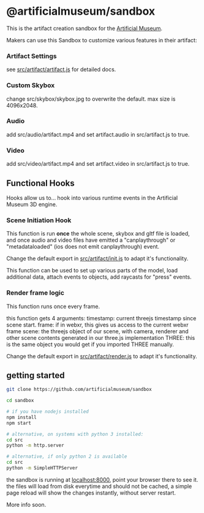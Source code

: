 # @artificialmuseum/sandbox

This is the artifact creation sandbox for the [Artificial Museum](https://artificialmuseum.com).

Makers can use this Sandbox to customize various features in their artifact:

### Artifact Settings
see [src/artifact/artifact.js](https://github.com/artificialmuseum/sandbox/blob/master/src/artifact/artifact.js) for detailed docs.

### Custom Skybox
change src/skybox/skybox.jpg to overwrite the default. max size is 4096x2048.

### Audio
add src/audio/artifact.mp4 and set artifact.audio in src/artifact.js to true.

### Video
add src/video/artifact.mp4 and set artifact.video in src/artifact.js to true.

## Functional Hooks

Hooks allow us to... hook into various runtime events in the Artificial Museum 3D engine.

### Scene Initiation Hook

This function is run **once** the whole scene, skybox and gltf file is loaded,
and once audio and video files have emitted a "canplaythrough" or "metadataloaded" (ios does not emit canplaythrough) event.

Change the default export in
[src/artifact/init.js](https://github.com/artificialmuseum/sandbox/blob/master/src/artifact/init.js)
to adapt it's functionality.

This function can be used to set up various parts of the model, load additional data, attach events to objects, add raycasts for "press" events.

### Render frame logic

This function runs once every frame.

this function gets 4 arguments:
timestamp: current threejs timestamp since scene start.
frame: if in webxr, this gives us access to the current webxr frame
scene: the threejs object of our scene, with camera, renderer and other scene contents generated in our three.js implementation
THREE: this is the same object you would get if you imported THREE manually.

Change the default export in
[src/artifact/render.js](https://github.com/artificialmuseum/sandbox/blob/master/src/artifact/render.js)
to adapt it's functionality.

## getting started

```bash
git clone https://github.com/artificialmuseum/sandbox

cd sandbox

# if you have nodejs installed
npm install
npm start

# alternative, on systems with python 3 installed:
cd src
python -m http.server

# alternative, if only python 2 is available
cd src
python -m SimpleHTTPServer
```

the sandbox is running at [localhost:8000](http://localhost:8000), point your browser there to see it.
the files will load from disk everytime and should not be cached,
a simple page reload will show the changes instantly, without server restart.

More info soon.
